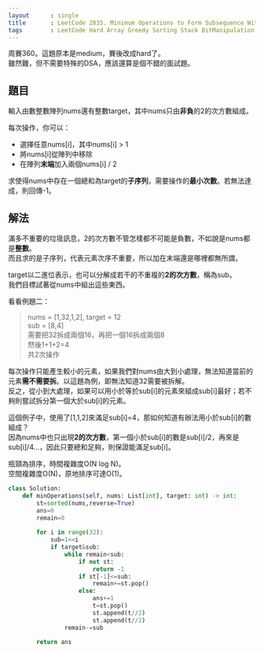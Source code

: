 ```yaml
---
layout      : single
title       : LeetCode 2835. Minimum Operations to Form Subsequence With Target Sum
tags        : LeetCode Hard Array Greedy Sorting Stack BitManipulation
---
```

周賽360。這題原本是medium，賽後改成hard了。  
雖然難，但不需要特殊的DSA，應該還算是個不錯的面試題。  

## 題目

輸入由數整數陣列nums還有整數target，其中nums只由**非負**的2的次方數組成。  

每次操作，你可以：  

- 選擇任意nums[i]，其中nums[i] > 1  
- 將nums[i]從陣列中移除  
- 在陣列**末端**加入兩個nums[i] / 2  

求使得nums中存在一個總和為target的**子序列**，需要操作的**最小次數**。若無法達成，則回傳-1。  

## 解法

滿多不重要的垃圾訊息，2的次方數不管怎樣都不可能是負數，不如說是nums都是**整數**。  
而且求的是子序列，代表元素次序不重要，所以加在末端還是哪裡都無所謂。  

target以二進位表示，也可以分解成若干的不重複的**2的次方數**，稱為sub。  
我們目標試著從nums中組出這些東西。  

看看例題二：  
> nums = [1,32,1,2], target = 12  
> sub = [8,4]  
> 需要把32拆成兩個16，再把一個16拆成兩個8  
> 然後1+1+2=4  
> 共2次操作  

每次操作只能產生較小的元素，如果我們對nums由大到小處理，無法知道當前的元素**需不需要拆**。以這題為例，即無法知道32需要被拆解。  
反之，從小到大處理，如果可以用小於等於sub[i]的元素來組成sub[i]最好；若不夠則嘗試拆分第一個大於sub[i]的元素。  

這個例子中，使用了[1,1,2]來滿足sub[i]=4，那如何知道有辦法用小於sub[i]的數組成？  
因為nums中也只出現**2的次方數**，第一個小於sub[i]的數是sub[i]/2，再來是sub[i]/4...，因此只要總和足夠，則保證能滿足sub[i]。  

瓶頸為排序，時間複雜度O(N log N)。  
空間複雜度O(N)，原地排序可達O(1)。  

```python
class Solution:
    def minOperations(self, nums: List[int], target: int) -> int:
        st=sorted(nums,reverse=True)
        ans=0
        remain=0
        
        for i in range(32):
            sub=1<<i
            if target&sub:
                while remain<sub:
                    if not st:
                        return -1
                    if st[-1]<=sub:
                        remain+=st.pop()
                    else:
                        ans+=1
                        t=st.pop()
                        st.append(t//2)
                        st.append(t//2)
                remain-=sub
        
        return ans
```
